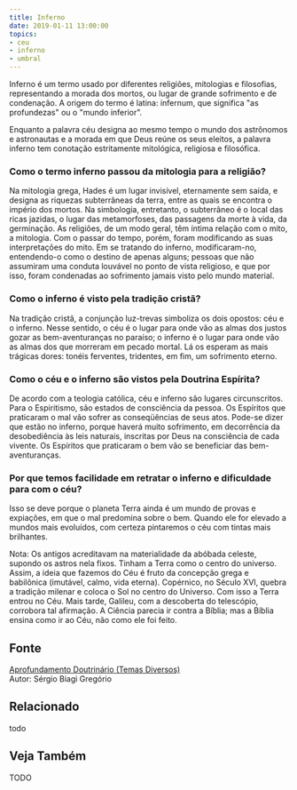 ```yaml
---
title: Inferno
date: 2019-01-11 13:00:00
topics: 
- ceu
- inferno
- umbral
---
```


Inferno é um termo usado por diferentes religiões, mitologias e
filosofias, representando a morada dos mortos, ou lugar de grande
sofrimento e de condenação. A origem do termo é latina: infernum, que
significa "as profundezas" ou o "mundo inferior".

Enquanto a palavra céu designa ao mesmo tempo o mundo dos
astrônomos e astronautas e a morada em que Deus reúne os seus eleitos, a
palavra inferno tem conotação estritamente mitológica, religiosa e
filosófica.

### Como o termo inferno passou da mitologia para a religião?
Na mitologia grega, Hades é um lugar invisível, eternamente sem saída, e
designa as riquezas subterrâneas da terra, entre as quais se encontra o
império dos mortos. Na simbologia, entretanto, o subterrâneo é o local
das ricas jazidas, o lugar das metamorfoses, das passagens da morte à
vida, da germinação. As religiões, de um modo geral, têm íntima relação
com o mito, a mitologia. Com o passar do tempo, porém, foram modificando
as suas interpretações do mito. Em se tratando do inferno,
modificaram-no, entendendo-o como o destino de apenas alguns; pessoas
que não assumiram uma conduta louvável no ponto de vista religioso, e
que por isso, foram condenadas ao sofrimento jamais visto pelo mundo
material.

### Como o inferno é visto pela tradição cristã?
Na tradição cristã, a conjunção luz-trevas simboliza os dois opostos:
céu e o inferno. Nesse sentido, o céu é o lugar para onde vão as almas
dos justos gozar as bem-aventuranças no paraíso; o inferno é o lugar
para onde vão as almas dos que morreram em pecado mortal. Lá os esperam
as mais trágicas dores: tonéis ferventes, tridentes, em fim, um
sofrimento eterno.

### Como o céu e o inferno são vistos pela Doutrina Espírita?
De acordo com a teologia católica, céu e inferno são lugares
circunscritos. Para o Espiritismo, são estados de consciência da pessoa.
Os Espíritos que praticaram o mal vão sofrer as conseqüências de seus
atos. Pode-se dizer que estão no inferno, porque haverá muito
sofrimento, em decorrência da desobediência às leis naturais, inscritas
por Deus na consciência de cada vivente. Os Espíritos que praticaram o
bem vão se beneficiar das bem-aventuranças.

### Por que temos facilidade em retratar o inferno e dificuldade para com o céu?
Isso se deve porque o planeta Terra ainda é um mundo de provas e
expiações, em que o mal predomina sobre o bem. Quando ele for elevado a
mundos mais evoluídos, com certeza pintaremos o céu com tintas mais
brilhantes.

Nota: Os antigos acreditavam na materialidade da abóbada celeste,
supondo os astros nela fixos. Tinham a Terra como o centro do universo.
Assim, a ideia que fazemos do Céu é fruto da concepção grega e
babilônica (imutável, calmo, vida eterna). Copérnico, no Século XVI,
quebra a tradição milenar e coloca o Sol no centro do Universo. Com isso
a Terra entrou no Céu. Mais tarde, Galileu, com a descoberta do
telescópio, corrobora tal afirmação. A Ciência parecia ir contra a
Bíblia; mas a Bíblia ensina como ir ao Céu, não como ele foi feito.

## Fonte
[Aprofundamento Doutrinário (Temas Diversos)](https://sites.google.com/view/aprofundamentodoutrinario/céu-e-inferno)  
Autor: Sérgio Biagi Gregório

## Relacionado
todo

## Veja Também
TODO


